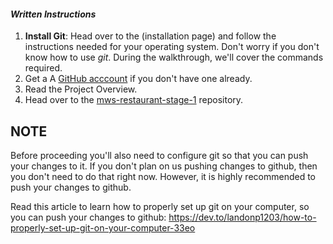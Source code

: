 #### _Written Instructions_

1. **Install Git**: Head over to the (installation page) and follow the instructions needed for your operating system.  Don't worry if you don't know how to use *git*. During the walkthrough, we'll cover the commands required.
2. Get a A [GitHub acccount](https://github.com/) if you don't have one already.
3. Read the Project Overview.
4. Head over to the [mws-restaurant-stage-1](https://github.com/udacity/mws-restaurant-stage-1) repository.

## NOTE

Before proceeding you'll also need to configure git so that you can push your changes to it. If you don't plan on us pushing changes to github, then you don't need to do that right now.  However, it is highly recommended to push your changes to github.

Read this article to learn how to properly set up git on your computer, so you can push your changes to github: https://dev.to/landonp1203/how-to-properly-set-up-git-on-your-computer-33eo
